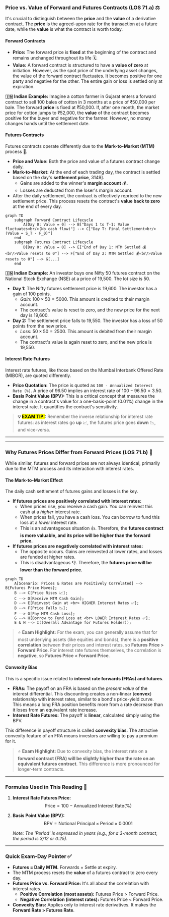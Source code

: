 ### **Price vs. Value of Forward and Futures Contracts (LOS 71.a) ⚖️**

It's crucial to distinguish between the **price** and the **value** of a derivative contract. The **price** is the agreed-upon rate for the transaction at a future date, while the **value** is what the contract is worth today.

#### **Forward Contracts**

  * **Price:** The forward price is **fixed** at the beginning of the contract and remains unchanged throughout its life 🗓️.
  * **Value:** A forward contract is structured to have a **value of zero** at initiation. However, as the spot price of the underlying asset changes, the value of the forward contract fluctuates. It becomes positive for one party and negative for the other. The entire gain or loss is settled only at expiration.

**🇮🇳 Indian Example:** Imagine a cotton farmer in Gujarat enters a forward contract to sell 100 bales of cotton in 3 months at a price of ₹50,000 per bale. The forward **price** is fixed at ₹50,000. If, after one month, the market price for cotton jumps to ₹52,000, the **value** of the contract becomes positive for the buyer and negative for the farmer. However, no money changes hands until the settlement date.

#### **Futures Contracts**

Futures contracts operate differently due to the **Mark-to-Market (MTM)** process 🔄.

  * **Price and Value:** Both the price and value of a futures contract change daily.
  * **Mark-to-Market:** At the end of each trading day, the contract is settled based on the day's **settlement price**, 3149].
      * Gains are added to the winner's **margin account** 💰.
      * Losses are deducted from the loser's margin account.
  * After the daily settlement, the contract is effectively repriced to the new settlement price. This process resets the contract's **value back to zero** at the end of every day.

<!-- end list -->

```mermaid
graph TD
    subgraph Forward Contract Lifecycle
        A[Day 0: Value = 0] --> B["Days 1 to T-1: Value fluctuates<br/>(No cash flow)"] --> C["Day T: Final Settlement<br/>(Value = S_T - F_0)"]
    end
    subgraph Futures Contract Lifecycle
        D[Day 0: Value = 0] --> E["End of Day 1: MTM Settled 💰<br/>Value resets to 0"] --> F["End of Day 2: MTM Settled 💰<br/>Value resets to 0"] --> G[...]
    end
```

**🇮🇳 Indian Example:** An investor buys one Nifty 50 futures contract on the National Stock Exchange (NSE) at a price of 19,500. The lot size is 50.

  * **Day 1:** The Nifty futures settlement price is 19,600. The investor has a gain of 100 points.
      * *Gain:* $100 \times 50 = 5000$. This amount is credited to their margin account.
      * The contract's value is reset to zero, and the new price for the next day is 19,600.
  * **Day 2:** The settlement price falls to 19,550. The investor has a loss of 50 points from the new price.
      * *Loss:* $50 \times 50 = 2500$. This amount is debited from their margin account.
      * The contract's value is again reset to zero, and the new price is 19,550.

#### **Interest Rate Futures**

Interest rate futures, like those based on the Mumbai Interbank Offered Rate (MIBOR), are quoted differently.

  * **Price Quotation:** The price is quoted as `100 - Annualized Interest Rate (%)`. A price of 96.50 implies an interest rate of $100 - 96.50 = 3.50%$.
  * **Basis Point Value (BPV):** This is a critical concept that measures the change in a contract's value for a one-basis-point (0.01%) change in the interest rate. It quantifies the contract's sensitivity.

> **💡 <mark>EXAM TIP:</mark>:** Remember the inverse relationship for interest rate futures: as interest rates go **up** 📈, the futures price goes **down** 📉, and vice-versa.

-----

<hr>

### **Why Futures Prices Differ from Forward Prices (LOS 71.b) 🤔**

While similar, futures and forward prices are not always identical, primarily due to the MTM process and its interaction with interest rates.

#### **The Mark-to-Market Effect**

The daily cash settlement of futures gains and losses is the key.

  * **If futures prices are positively correlated with interest rates:**
      * When prices rise, you receive a cash gain. You can reinvest this cash at a *higher* interest rate.
      * When prices fall, you have a cash loss. You can borrow to fund this loss at a *lower* interest rate.
      * This is an advantageous situation 👍. Therefore, the **futures contract is more valuable, and its price will be higher than the forward price.**
  * **If futures prices are negatively correlated with interest rates:**
      * The opposite occurs. Gains are reinvested at lower rates, and losses are funded at higher rates.
      * This is disadvantageous 👎. Therefore, the **futures price will be lower than the forward price.**

<!-- end list -->

```mermaid
graph TD
    A[Scenario: Prices & Rates are Positively Correlated] --> B{Futures Price Moves};
    B --> C[Price Rises 📈];
    C --> D[Receive MTM Cash Gain];
    D --> E[Reinvest Gain at <br> HIGHER Interest Rates ✅];
    B --> F[Price Falls 📉];
    F --> G[Pay MTM Cash Loss];
    G --> H[Borrow to Fund Loss at <br> LOWER Interest Rates ✅];
    E & H --> I((Overall Advantage for Futures Holder));
```

> ⭐ **Exam Highlight:** For the exam, you can generally assume that for most underlying assets (like equities and bonds), there is a **positive correlation** between their prices and interest rates, so **Futures Price > Forward Price**. For interest rate futures themselves, the correlation is **negative**, so **Futures Price < Forward Price**.

#### **Convexity Bias**

This is a specific issue related to **interest rate forwards (FRAs) and futures**.

  * **FRAs:** The payoff on an FRA is based on the *present value* of the interest differential. This discounting creates a non-linear (**convex**) relationship with interest rates, similar to a bond's price-yield curve. This means a long FRA position benefits more from a rate decrease than it loses from an equivalent rate increase.
  * **Interest Rate Futures:** The payoff is **linear**, calculated simply using the BPV.

This difference in payoff structure is called **convexity bias**. The attractive convexity feature of an FRA means investors are willing to pay a premium for it.

> ⭐ **Exam Highlight:** Due to convexity bias, the interest rate on a **forward contract (FRA) will be slightly higher than the rate on an equivalent futures contract**. This difference is more pronounced for longer-term contracts.

-----

### **Formulas Used in This Reading 🧮**

1.  **Interest Rate Futures Price:**
  $$\text{Price} = 100 - \text{Annualized Interest Rate} (\%)$$
    

2.  **Basis Point Value (BPV):**
    $$\text{BPV} = \text{Notional Principal} \times \text{Period} \times 0.0001$$
    
    *Note: The 'Period' is expressed in years (e.g., for a 3-month contract, the period is 3/12 or 0.25).*

-----

### **Quick Exam-Day Pointer ✅**

  * **Futures = Daily MTM.** Forwards = Settle at expiry.
  * The MTM process resets the **value** of a futures contract to zero every day.
  * **Futures Price vs. Forward Price:** It's all about the correlation with interest rates.
      * **Positive Correlation (most assets):** Futures Price > Forward Price.
      * **Negative Correlation (interest rates):** Futures Price < Forward Price.
  * **Convexity Bias:** Applies only to interest rate derivatives. It makes the **Forward Rate > Futures Rate**.